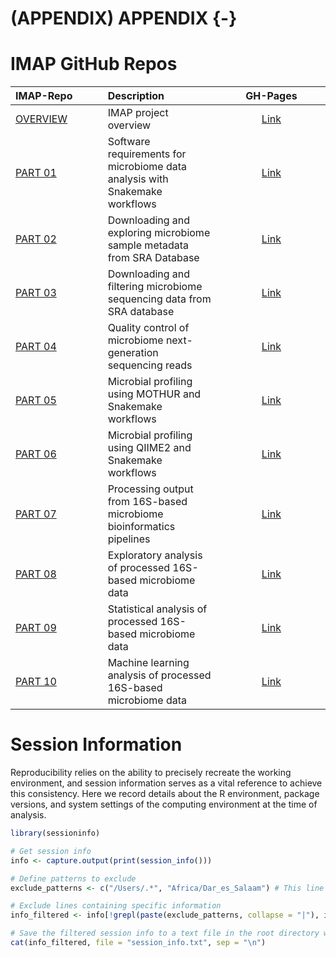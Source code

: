 # (APPENDIX) APPENDIX {-}

# IMAP GitHub Repos

<div class="tmbinfo">
<table>
<colgroup>
<col width="29%" />
<col width="36%" />
<col width="34%" />
</colgroup>
<thead>
<tr class="header">
<th align="left">IMAP-Repo</th>
<th align="left">Description</th>
<th align="center">GH-Pages</th>
</tr>
</thead>
<tbody>
<tr class="odd">
<td align="left"><a
href="https://github.com/tmbuza/imap-project-overview/">OVERVIEW</a></td>
<td align="left">IMAP project overview</td>
<td align="center"><a
href="https://tmbuza.github.io/imap-project-overview/">Link</a></td>
</tr>
<tr class="even">
<td align="left"><a
href="https://github.com/tmbuza/imap-essential-software/">PART
01</a></td>
<td align="left">Software requirements for microbiome data analysis with
Snakemake workflows</td>
<td align="center"><a
href="https://tmbuza.github.io/imap-essential-software/">Link</a></td>
</tr>
<tr class="odd">
<td align="left"><a
href="https://github.com/tmbuza/imap-sample-metadata/">PART 02</a></td>
<td align="left">Downloading and exploring microbiome sample metadata
from SRA Database</td>
<td align="center"><a
href="https://tmbuza.github.io/imap-sample-metadata/">Link</a></td>
</tr>
<tr class="even">
<td align="left"><a
href="https://github.com/tmbuza/imap-download-sra-reads/">PART
03</a></td>
<td align="left">Downloading and filtering microbiome sequencing data
from SRA database</td>
<td align="center"><a
href="https://tmbuza.github.io/imap-download-sra-reads/">Link</a></td>
</tr>
<tr class="odd">
<td align="left"><a
href="https://github.com/tmbuza/imap-read-quality-control/">PART
04</a></td>
<td align="left">Quality control of microbiome next-generation
sequencing reads</td>
<td align="center"><a
href="https://tmbuza.github.io/imap-read-quality-control/">Link</a></td>
</tr>
<tr class="even">
<td align="left"><a
href="https://github.com/tmbuza/imap-bioinformatics-mothur/">PART
05</a></td>
<td align="left">Microbial profiling using MOTHUR and Snakemake
workflows</td>
<td align="center"><a
href="https://tmbuza.github.io/imap-mothur-bioinformatics/">Link</a></td>
</tr>
<tr class="odd">
<td align="left"><a
href="https://github.com/tmbuza/imap-bioinformatics-qiime2/">PART
06</a></td>
<td align="left">Microbial profiling using QIIME2 and Snakemake
workflows</td>
<td align="center"><a
href="https://tmbuza.github.io/imap-qiime2-bioinformatics/">Link</a></td>
</tr>
<tr class="even">
<td align="left"><a
href="https://github.com/tmbuza/imap-data-processing/">PART 07</a></td>
<td align="left">Processing output from 16S-based microbiome
bioinformatics pipelines</td>
<td align="center"><a
href="https://tmbuza.github.io/imap-data-preparation/">Link</a></td>
</tr>
<tr class="odd">
<td align="left"><a
href="https://github.com/tmbuza/imap-exploratory-analysis/">PART
08</a></td>
<td align="left">Exploratory analysis of processed 16S-based microbiome
data</td>
<td align="center"><a
href="https://tmbuza.github.io/imap-data-exploration/">Link</a></td>
</tr>
<tr class="even">
<td align="left"><a
href="https://github.com/tmbuza/imap-statistical-analysis/">PART
09</a></td>
<td align="left">Statistical analysis of processed 16S-based microbiome
data</td>
<td align="center"><a
href="https://tmbuza.github.io/imap-statistical-analysis/">Link</a></td>
</tr>
<tr class="odd">
<td align="left"><a
href="https://github.com/tmbuza/imap-machine-learning/">PART 10</a></td>
<td align="left">Machine learning analysis of processed 16S-based
microbiome data</td>
<td align="center"><a
href="https://tmbuza.github.io/imap-machine-learning/">Link</a></td>
</tr>
</tbody>
</table>
</div>


# Session Information

Reproducibility relies on the ability to precisely recreate the working environment, and session information serves as a vital reference to achieve this consistency. Here we record details about the R environment, package versions, and system settings of the computing environment at the time of analysis. 


```r
library(sessioninfo)

# Get session info
info <- capture.output(print(session_info()))

# Define patterns to exclude
exclude_patterns <- c("/Users/.*", "Africa/Dar_es_Salaam") # This line is location-dependent

# Exclude lines containing specific information
info_filtered <- info[!grepl(paste(exclude_patterns, collapse = "|"), info)]

# Save the filtered session info to a text file in the root directory without line numbers
cat(info_filtered, file = "session_info.txt", sep = "\n")
```


